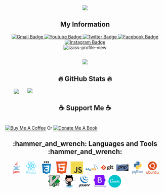 <div id="header" align="center">
  <img src="https://media.giphy.com/media/MF1kR4YmC2Z20/giphy.gif" width="300"/>
</div>
<h2 align="center">My Information</h2>
<div id="badges" align="center">
<!-- <a href="your-linkedin-URL">
<img src="https://img.shields.io/badge/LinkedIn-blue?style=for-the-badge&logo=linkedin&logoColor=white" alt="LinkedIn Badge"/>
</a> -->
<a href="mailto:phihungvohoang@gmail.com">
     <img src="https://img.shields.io/badge/Gmail-D14836?style=for-the-badge&logo=gmail&logoColor=white" alt="Gmail Badge"/>
</a>
<a href="https://www.youtube.com/@IzaassHelen">
     <img src="https://img.shields.io/badge/YouTube-red?style=for-the-badge&logo=youtube&logoColor=white" alt="Youtube Badge"/>
</a>
<a href="https://twitter.com/izaass_anons">
     <img src="https://img.shields.io/badge/Twitter-blue?style=for-the-badge&logo=twitter&logoColor=white" alt="Twitter Badge"/>
</a>
<a href="https://facebook.com/izaass.anons">
     <img src="https://img.shields.io/badge/Facebook-1877F2?style=for-the-badge&logo=facebook&logoColor=white" alt="Facebook Badge"/>
</a>
<a href="https://instagram.com/izaass.anons">
     <img src="https://img.shields.io/badge/Instagram-E4405F?style=for-the-badge&logo=instagram&logoColor=white" alt="Instagram Badge"/>
</a><br>
<img src="https://komarev.com/ghpvc/?username=izaass&style=flat-square&color=blue" alt="izass-profile-view"/>

</div>

  <!--<h2 align="center"></h2>
<img src="https://komarev.com/ghpvc/?username=izaass&style=flat-square&color=blue" alt=""/>
<br>-->
<h2 align="center"></h2>
  <div align="center">
  <img src="https://media.giphy.com/media/v1.Y2lkPTc5MGI3NjExY2IwY2YyYTVmZGY4MzJkZGM1NTU5NjgwNmVmMjQxMTczY2YxYjVjNCZlcD12MV9pbnRlcm5hbF9naWZzX2dpZklkJmN0PWc/xULW8DIleKy1iKLZrq/giphy.gif" width="300" height="auto"/>
</div>
<h2 align="center">🔥 GitHub Stats 🔥</h2>
<div align=center>
  <a href="#" title="Izaass">
    <img width="315" align="center" src="https://github-readme-stats.vercel.app/api/top-langs/?username=izaass&hide=c%23,powershell,Mathematica,Php,Ruby,Objective-C,Objective-C%2b%2b,Cuda&title_color=61dafb&text_color=ffffff&icon_color=61dafb&bg_color=20232a&langs_count=8&layout=compact&border_color=61dafb&hide_border=true" />
  </a>
  <a href="#" title="Izaass">
    <img align="right" width="434" src="https://github-readme-stats.vercel.app/api?username=izaass&show_icons=true&theme=react&border_color=61dafb&hide_border=true" />
  </a>
</div>
<h2 align="center">☕ Support Me ☕</h2>
<br>
<a href="https://bmc.link/phihung" target="_blank"><img src="https://www.buymeacoffee.com/assets/img/custom_images/purple_img.png" alt="Buy Me A Coffee" style="height: 41px !important;width: 174px !important;box-shadow: 0px 3px 2px 0px rgba(190, 190, 190, 0.5) !important;-webkit-box-shadow: 0px 3px 2px 0px rgba(190, 190, 190, 0.5) !important;" ></a>
Or
<a href="https://playerduo.net/phihungvohoang" target="_blank"><img src="https://i.ibb.co/mh0gyFL/image.png" alt="Donate Me A Book" style="height: 41px !important;width: 174px !important;box-shadow: 0px 3px 2px 0px rgba(190, 190, 190, 0.5) !important;-webkit-box-shadow: 0px 3px 2px 0px rgba(190, 190, 190, 0.5) !important;" ></a>
<br>
<h2 align="center">:hammer_and_wrench: Languages and Tools :hammer_and_wrench:</h2>

  

<div align="center">
     <img src="./svg/java-original-wordmark.svg" title="Java" alt="Java" width="40" height="40"/>&nbsp;
     <img src="./svg/react-original-wordmark.svg" title="React" alt="React" width="40" height="40"/>&nbsp;
     <img src="./svg/css3-original-wordmark.svg"  title="CSS3" alt="CSS" width="40" height="40"/>&nbsp;
     <img src="./svg/html5-original.svg" title="HTML5" alt="HTML" width="40" height="40"/>&nbsp;
     <img src="./svg/javascript-original.svg" title="JavaScript" alt="JavaScript" width="40" height="40"/>&nbsp;
     <img src="./svg/mysql-original-wordmark.svg" title="MySQL"  alt="MySQL" width="40" height="40"/>&nbsp;
     <img src="./svg/git-original-wordmark.svg" title="Git" **alt="Git" width="40" height="40"/>&nbsp;
     <img src="./svg/php-original.svg" title="Php" **alt="Php" width="40" height="40"/>&nbsp;
     <img src="./svg/python-original-wordmark.svg" title="Python" **alt="Python" width="40" height="40"/>&nbsp;
     <img src="./svg/ubuntu-plain-wordmark.svg" title="Ubuntu" **alt="Ubuntu" width="40" height="40"/>&nbsp;
     <img src="./svg/vim-original.svg" title="Vim" **alt="Vim" width="40" height="40"/>&nbsp;
     <img src="./svg/octocat.svg" title="Github" **alt="Github" width="40" height="40"/>&nbsp;
     <img src="./svg/jquery-original-wordmark.svg" title="Jquery" **alt="Jquery" width="40" height="40"/>&nbsp;
     <img src="./svg/bootstrap-original-wordmark.svg" title="Bootstrap" **alt="Bootstrap" width="40" height="40"/>&nbsp;
     <img src="./svg/canva-original.svg" title="Canva" **alt="Canva" width="40" height="40"/>&nbsp;

</div>
<!-- <a href="#" target="_blank">
  <img src="svg/izaass.svg" width="1200" alt="izaass_gitHub" />
</a> -->
<!--
**izaass/izaass** is a ✨ _special_ ✨ repository because its `README.md` (this file) appears on your GitHub profile.

Here are some ideas to get you started:

- 🔭 I’m currently working on ...
- 🌱 I’m currently learning ...
- 👯 I’m looking to collaborate on ...
- 🤔 I’m looking for help with ...
- 💬 Ask me about ...
- 📫 How to reach me: ...
- 😄 Pronouns: ...
- ⚡ Fun fact: ...
-->
